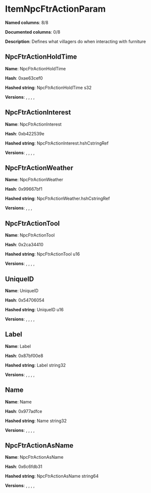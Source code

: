 # ItemNpcFtrActionParam
**Named columns**: 8/8

**Documented columns**: 0/8

**Description**: Defines what villagers do when interacting with furniture
## NpcFtrActionHoldTime

**Name**: NpcFtrActionHoldTime

**Hash**: 0xae63cef0

**Hashed string**: NpcFtrActionHoldTime s32

**Versions**: , , , , 

## NpcFtrActionInterest

**Name**: NpcFtrActionInterest

**Hash**: 0xb422539e

**Hashed string**: NpcFtrActionInterest.hshCstringRef

**Versions**: , , , , 

## NpcFtrActionWeather

**Name**: NpcFtrActionWeather

**Hash**: 0x99667bf1

**Hashed string**: NpcFtrActionWeather.hshCstringRef

**Versions**: , , , 

## NpcFtrActionTool

**Name**: NpcFtrActionTool

**Hash**: 0x2ca34410

**Hashed string**: NpcFtrActionTool u16

**Versions**: , , , , 

## UniqueID

**Name**: UniqueID

**Hash**: 0x54706054

**Hashed string**: UniqueID u16

**Versions**: , , , , 

## Label

**Name**: Label

**Hash**: 0x87bf00e8

**Hashed string**: Label string32

**Versions**: , , , , 

## Name

**Name**: Name

**Hash**: 0x977adfce

**Hashed string**: Name string32

**Versions**: , , , , 

## NpcFtrActionAsName

**Name**: NpcFtrActionAsName

**Hash**: 0x6c6fdb31

**Hashed string**: NpcFtrActionAsName string64

**Versions**: , , , , 

